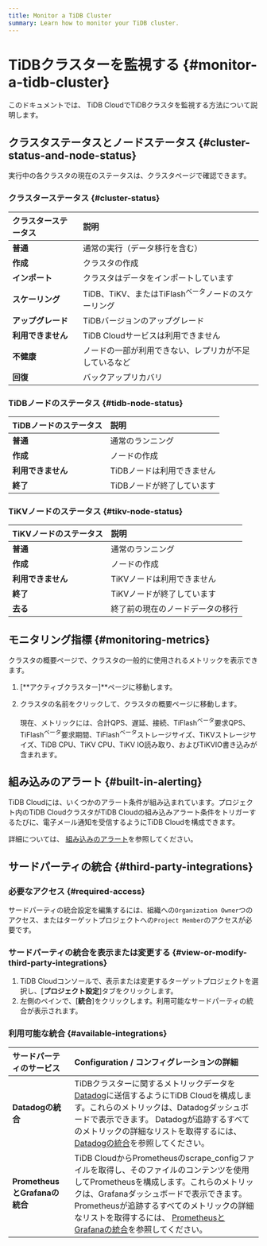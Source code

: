 ```yaml
---
title: Monitor a TiDB Cluster
summary: Learn how to monitor your TiDB cluster.
---
```


# TiDBクラスターを監視する {#monitor-a-tidb-cluster}

このドキュメントでは、 TiDB CloudでTiDBクラスタを監視する方法について説明します。

## クラスタステータスとノードステータス {#cluster-status-and-node-status}

実行中の各クラスタの現在のステータスは、クラスタページで確認できます。

### クラスターステータス {#cluster-status}

| クラスターステータス  | 説明                                           |
| :---------- | :------------------------------------------- |
| **普通**      | 通常の実行（データ移行を含む）                              |
| **作成**      | クラスタの作成                                      |
| **インポート**   | クラスタはデータをインポートしています                          |
| **スケーリング**  | TiDB、TiKV、またはTiFlash<sup>ベータ</sup>ノードのスケーリング |
| **アップグレード** | TiDBバージョンのアップグレード                            |
| **利用できません** | TiDB Cloudサービスは利用できません                       |
| **不健康**     | ノードの一部が利用できない、レプリカが不足しているなど                  |
| **回復**      | バックアップリカバリ                                   |

### TiDBノードのステータス {#tidb-node-status}

| TiDBノードのステータス | 説明              |
| :------------ | :-------------- |
| **普通**        | 通常のランニング        |
| **作成**        | ノードの作成          |
| **利用できません**   | TiDBノードは利用できません |
| **終了**        | TiDBノードが終了しています |

### TiKVノードのステータス {#tikv-node-status}

| TiKVノードのステータス | 説明               |
| :------------ | :--------------- |
| **普通**        | 通常のランニング         |
| **作成**        | ノードの作成           |
| **利用できません**   | TiKVノードは利用できません  |
| **終了**        | TiKVノードが終了しています  |
| **去る**        | 終了前の現在のノードデータの移行 |

## モニタリング指標 {#monitoring-metrics}

クラスタの概要ページで、クラスタの一般的に使用されるメトリックを表示できます。

1.  [**アクティブクラスター]**ページに移動します。

2.  クラスタの名前をクリックして、クラスタの概要ページに移動します。

    現在、メトリックには、合計QPS、遅延、接続、TiFlash<sup>ベータ</sup>要求QPS、TiFlash<sup>ベータ</sup>要求期間、TiFlash<sup>ベータ</sup>ストレージサイズ、TiKVストレージサイズ、TiDB CPU、TiKV CPU、TiKV IO読み取り、およびTiKVIO書き込みが含まれます。

## 組み込みのアラート {#built-in-alerting}

TiDB Cloudには、いくつかのアラート条件が組み込まれています。プロジェクト内のTiDB CloudクラスタがTiDB Cloudの組み込みアラート条件をトリガーするたびに、電子メール通知を受信するようにTiDB Cloudを構成できます。

詳細については、 [組み込みのアラート](/tidb-cloud/monitor-built-in-alerting.md)を参照してください。

## サードパーティの統合 {#third-party-integrations}

### 必要なアクセス {#required-access}

サードパーティの統合設定を編集するには、組織への`Organization Owner`つのアクセス、またはターゲットプロジェクトへの`Project Member`のアクセスが必要です。

### サードパーティの統合を表示または変更する {#view-or-modify-third-party-integrations}

1.  TiDB Cloudコンソールで、表示または変更するターゲットプロジェクトを選択し、[**プロジェクト設定**]タブをクリックします。
2.  左側のペインで、[**統合**]をクリックします。利用可能なサードパーティの統合が表示されます。

### 利用可能な統合 {#available-integrations}

| サードパーティのサービス              | Configuration / コンフィグレーションの詳細                                                                                                                                                                                                                         |
| :------------------------ | :---------------------------------------------------------------------------------------------------------------------------------------------------------------------------------------------------------------------------------------------------- |
| **Datadogの統合**            | TiDBクラスターに関するメトリックデータを[Datadog](https://www.datadoghq.com/)に送信するようにTiDB Cloudを構成します。これらのメトリックは、Datadogダッシュボードで表示できます。 Datadogが追跡するすべてのメトリックの詳細なリストを取得するには、 [Datadogの統合](/tidb-cloud/monitor-datadog-integration.md)を参照してください。                         |
| **PrometheusとGrafanaの統合** | TiDB CloudからPrometheusのscrape_configファイルを取得し、そのファイルのコンテンツを使用してPrometheusを構成します。これらのメトリックは、Grafanaダッシュボードで表示できます。 Prometheusが追跡するすべてのメトリックの詳細なリストを取得するには、 [PrometheusとGrafanaの統合](/tidb-cloud/monitor-prometheus-and-grafana-integration.md)を参照してください。 |
